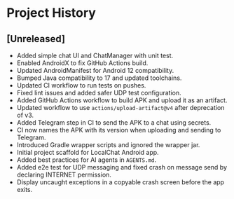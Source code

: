 # Project History

## [Unreleased]
- Added simple chat UI and ChatManager with unit test.
- Enabled AndroidX to fix GitHub Actions build.
- Updated AndroidManifest for Android 12 compatibility.
- Bumped Java compatibility to 17 and updated toolchains.
- Updated CI workflow to run tests on pushes.
- Fixed lint issues and added safer UDP test configuration.
- Added GitHub Actions workflow to build APK and upload it as an artifact.
- Updated workflow to use `actions/upload-artifact@v4` after deprecation of v3.
- Added Telegram step in CI to send the APK to a chat using secrets.
- CI now names the APK with its version when uploading and sending to Telegram.
- Introduced Gradle wrapper scripts and ignored the wrapper jar.
- Initial project scaffold for LocalChat Android app.
- Added best practices for AI agents in `AGENTS.md`.
- Added e2e test for UDP messaging and fixed crash on message send by declaring INTERNET permission.
- Display uncaught exceptions in a copyable crash screen before the app exits.

